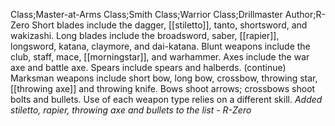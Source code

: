 Class;Master-at-Arms Class;Smith Class;Warrior Class;Drillmaster Author;R-Zero
Short blades include the dagger, [[stiletto]], tanto, shortsword, and wakizashi. Long blades include the broadsword, saber, [[rapier]], longsword, katana, claymore, and dai-katana. Blunt weapons include the club, staff, mace, [[morningstar]], and warhammer. Axes include the war axe and battle axe. Spears include spears and halberds.
(continue)
Marksman weapons include short bow, long bow, crossbow, throwing star, [[throwing axe]] and throwing knife. Bows shoot arrows; crossbows shoot bolts and bullets. Use of each weapon type relies on a different skill.
*Added stiletto, rapier, throwing axe and bullets to the list - R-Zero*